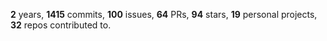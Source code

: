 **2** years, **1415** commits, **100** issues, **64** PRs, **94** stars, **19** personal projects, **32** repos contributed to.
